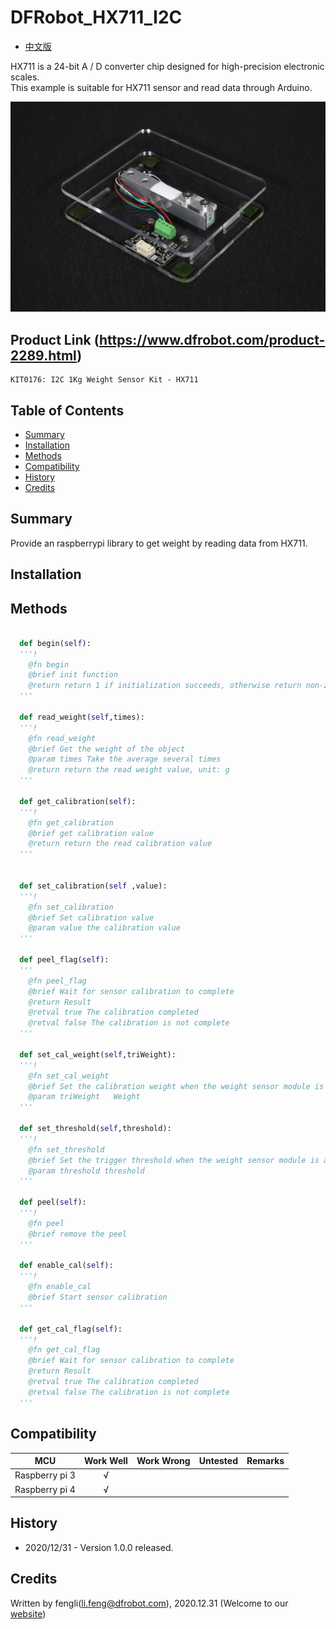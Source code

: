 # DFRobot_HX711_I2C
- [中文版](./README_CN.md)

HX711 is a 24-bit A / D converter chip designed for high-precision electronic scales.<br>
This example is suitable for HX711 sensor and read data through Arduino.<br>


![Product Image](../../resources/images/KIT0176.png)

## Product Link (https://www.dfrobot.com/product-2289.html)
    KIT0176: I2C 1Kg Weight Sensor Kit - HX711

## Table of Contents

* [Summary](#summary)
* [Installation](#installation)
* [Methods](#methods)
* [Compatibility](#compatibility)
* [History](#history)
* [Credits](#credits)

## Summary

Provide an raspberrypi library to get weight by reading data from HX711.

## Installation



## Methods

```python
  
  def begin(self):
  '''!
    @fn begin
    @brief init function
    @return return 1 if initialization succeeds, otherwise return non-zero and error code.
  '''
  
  def read_weight(self,times):
  '''!
    @fn read_weight
    @brief Get the weight of the object
    @param times Take the average several times
    @return return the read weight value, unit: g
  '''
  
  def get_calibration(self):
  '''!
    @fn get_calibration
    @brief get calibration value 
    @return return the read calibration value
  '''


  def set_calibration(self ,value):
  '''!
    @fn set_calibration
    @brief Set calibration value
    @param value the calibration value
  '''

  def peel_flag(self):
  '''
    @fn peel_flag
    @brief Wait for sensor calibration to complete
    @return Result 
    @retval true The calibration completed
    @retval false The calibration is not complete
  '''
  
  def set_cal_weight(self,triWeight):
  '''!
    @fn set_cal_weight
    @brief Set the calibration weight when the weight sensor module is automatically calibrated(g)
    @param triWeight   Weight
  '''
  
  def set_threshold(self,threshold):
  '''!
    @fn set_threshold
    @brief Set the trigger threshold when the weight sensor module is automatically calibrated(g)
    @param threshold threshold
  '''

  def peel(self):
  '''!
    @fn peel
    @brief remove the peel
  '''
  
  def enable_cal(self):
  '''!
    @fn enable_cal
    @brief Start sensor calibration
  '''

  def get_cal_flag(self):
  '''!
    @fn get_cal_flag
    @brief Wait for sensor calibration to complete
    @return Result 
    @retval true The calibration completed
    @retval false The calibration is not complete
  '''
```

## Compatibility

MCU                | Work Well    | Work Wrong   | Untested    | Remarks
------------------ | :----------: | :----------: | :---------: | -----
Raspberry pi 3       |      √       |              |             | 
Raspberry pi 4       |      √       |              |             | 


## History

- 2020/12/31 - Version 1.0.0 released.
## Credits

Written by fengli(li.feng@dfrobot.com), 2020.12.31 (Welcome to our [website](https://www.dfrobot.com/))

